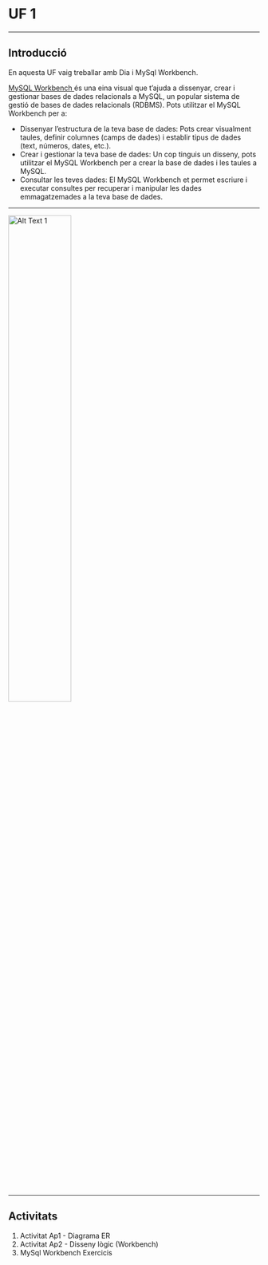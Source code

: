 # UF 1

***

## Introducció

  En aquesta UF vaig treballar amb Dia i MySql Workbench.

  <u> MySQL Workbench </u>és una eina visual que t’ajuda a dissenyar, crear i gestionar bases de dades relacionals a MySQL, un popular sistema de gestió de bases de dades relacionals (RDBMS).       Pots utilitzar el MySQL Workbench per a:

  * Dissenyar l’estructura de la teva base de dades: Pots crear visualment taules, definir columnes (camps de dades) i establir tipus de dades (text, números, dates, etc.).
  * Crear i gestionar la teva base de dades: Un cop tinguis un disseny, pots utilitzar el MySQL Workbench per a crear la base de dades i les taules a MySQL.
  * Consultar les teves dades: El MySQL Workbench et permet escriure i executar consultes per recuperar i manipular les dades emmagatzemades a la teva base de dades.

***

<img src="https://github.com/mahisumit/DAW-Base-de-dades/blob/main/1.%20Introducci%C3%B3%20a%20les%20bases%20de%20dades%20(UF1)/assests/mysql%20workbench.jpg" alt="Alt Text 1"  style="width: 50%;" >

***

## Activitats
  1. Activitat Ap1 - Diagrama ER
  2. Activitat Ap2 - Disseny lògic (Workbench)
  3. MySql Workbench Exercicis
